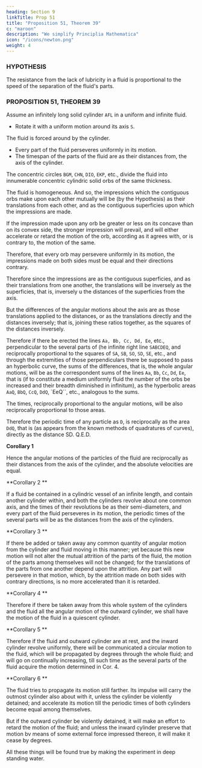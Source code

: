 ```yaml
---
heading: Section 9
linkTitle: Prop 51
title: "Proposition 51, Theorem 39"
c: "maroon"
description: "We simplify Principlia Mathematica"
icon: "/icons/newton.png"
weight: 4
---
```



<!-- Newton's major work Principia included a substantial specific disproof of Descartes' vortex theory of planetary motion, not naming Cartes in this disproof though his was the only such vortex theory at the time. Below you can read all of Principia book 2 section 9, devoted to this disproof. Newton also argued strongly against Descartes' physics more basic requirement that space is filled with a material 'ether' substance (also required by the physics of both Aristotle and Einstein). He instead chiefly supported Gilbert's view that space must be largely really empty, but also his own view that knowing the experimental maths of nature was the limit of science.

In disproving Descartes' vortex theory of planetary motion, and some other aspects of Cartesian physics, Newton claimed to not conclude that he had completely disproved Descartes' general theory of a mechanical push universe, some modified form of which he took as one possible option beside Gilbert's signal attraction theory in his own black-box 'cause unknown' physics. He just did not prove that his good maths produced from Gilbertian attraction theory could also fit any actual valid Cartesian push physics theory - only that it might also fit some possible push physics. Newton's evidence seemed to clearly favour attraction physics. And Gilbert had also claimed to have disproved Greek-Atomist or Cartesian push-physics if maybe a bit less convincingly. -->


### HYPOTHESIS

The resistance from the lack of lubricity in a fluid is proportional to the speed of the separation of the fluid's parts.


### PROPOSITION 51, THEOREM 39

Assume an infinitely long solid cylinder `AFL` in a uniform and infinite fluid.
- Rotate it with a uniform motion around its axis `S`. 

The fluid is forced around by the cylinder. 
- Every part of the fluid perseveres uniformly in its motion.
- The timespan of the parts of the fluid are as their distances from, the axis of the cylinder.

The concentric circles `BGM`, `CHN`, `DIO`, `EKP`, etc., divide the fluid into innumerable concentric cylindric solid orbs of the same thickness. 

The fluid is homogeneous. And so, the impressions which the contiguous orbs make upon each other mutually will be (by the Hypothesis) as their translations from each other, and as the contiguous superficies upon which the impressions are made.

If the impression made upon any orb be greater or less on its concave than on its convex side, the stronger impression will prevail, and will either accelerate or retard the motion of the orb, according as it agrees with, or is contrary to, the motion of the same.

Therefore, that every orb may persevere uniformly in its motion, the impressions made on both sides must be equal and their directions contrary.

Therefore since the impressions are as the contiguous superficies, and as their translations from one another, the translations will be inversely as the superficies, that is, inversely u the distances of the superficies from the axis. 

But the differences of the angular motions about the axis are as those translations applied to the distances, or as the translations directly and the distances inversely; that is, joining these ratios together, as the squares of the distances inversely. 

Therefore if there be erected the lines `Aa, Bb, Cc, Dd, Ee`, etc., perpendicular to the several parts of (he infinite right line `SABCDEQ`, and reciprocally proportional to the squares of `SA`, `SB`, `SO`, `SD`, `SE`, etc., and through the extremities of those perpendiculars there be supposed to pass an hyperbolic curve, the sums of the differences, that is, the whole angular motions, will be as the correspondent sums of the lines `Aa`, `Bb`, `Cc`, `Dd`, `Ee`, that is (if to constitute a medium uniformly fluid the number of the orbs be increased and their breadth diminished in inflnitum), as the hyperbolic areas `AaQ`, `BbQ`, `CcQ`, `DdQ`, `EeQ``, etc., analogous to the sums.

The times, reciprocally proportional to the angular motions, will be also reciprocally proportional to those areas. 

Therefore the periodic time of any particle as `D`, is reciprocally as the area `DdQ`, that is (as appears from the known methods of quadratures of curves), directly as the distance SD. Q.E.D.


**Corollary 1**

Hence the angular motions of the particles of the fluid are reciprocally as their distances from the axis of the cylinder, and the absolute velocities are equal.

**Corollary 2 **

If a fluid be contained in a cylindric vessel of an infinite length, and contain another cylinder within, and both the cylinders revolve about one common axis, and the times of their revolutions be as their semi-diameters, and every part of the fluid perseveres in its motion, the periodic times of the several parts will be as the distances from the axis of the cylinders.

**Corollary 3 ** 

If there be added or taken away any common quantity of angular motion from the cylinder and fluid moving in this manner; yet because this new motion will not alter the mutual attrition of the parts of the fluid, the motion of the parts among themselves will not be changed; for the translations of the parts from one another depend upon the attrition. Any part will persevere in that motion, which, by the attrition made on both sides with contrary directions, is no more accelerated than it is retarded.


**Corollary 4 **

Therefore if there be taken away from this whole system of the cylinders and the fluid all the angular motion of the outward cylinder, we shall have the motion of the fluid in a quiescent cylinder.


**Corollary 5 **

Therefore if the fluid and outward cylinder are at rest, and the inward cylinder revolve uniformly, there will be communicated a circular motion to the fluid, which will be propagated by degrees through the whole fluid; and will go on continually increasing, till such time as the several parts of the fluid acquire the motion determined in Cor. 4.

**Corollary 6 **


The fluid tries to propagate its motion still farther. Its impulse will carry the outmost cylinder also about with it, unless the cylinder be violently detained; and accelerate its motion till the periodic times of both cylinders become equal among themselves. 

But if the outward cylinder be violently detained, it will make an effort to retard the motion of the fluid; and unless the inward cylinder preserve that motion bv means of some external force impressed thereon, it will make it cease by degrees.

All these things will be found true by making the experiment in deep standing water.
